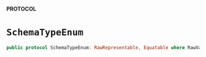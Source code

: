 **PROTOCOL**

# `SchemaTypeEnum`

```swift
public protocol SchemaTypeEnum: RawRepresentable, Equatable where RawValue == String
```
